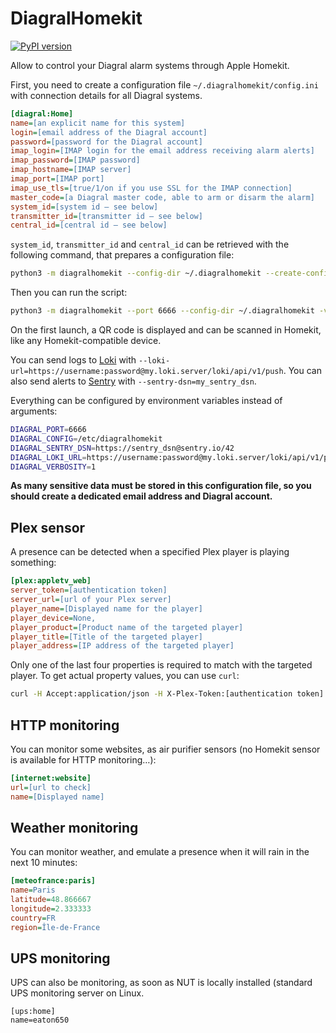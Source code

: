 DiagralHomekit
==============

[![PyPI version](https://badge.fury.io/py/diagralhomekit.svg)](https://badge.fury.io/py/diagralhomekit)

Allow to control your Diagral alarm systems through Apple Homekit.


First, you need to create a configuration file `~/.diagralhomekit/config.ini` with connection details for all Diagral systems.

```ini
[diagral:Home]
name=[an explicit name for this system]
login=[email address of the Diagral account]
password=[password for the Diagral account]
imap_login=[IMAP login for the email address receiving alarm alerts]
imap_password=[IMAP password]
imap_hostname=[IMAP server]
imap_port=[IMAP port]
imap_use_tls=[true/1/on if you use SSL for the IMAP connection]
master_code=[a Diagral master code, able to arm or disarm the alarm]
system_id=[system id — see below]
transmitter_id=[transmitter id — see below]
central_id=[central id — see below]

```
`system_id`, `transmitter_id` and `central_id` can be retrieved with the following command, that prepares a configuration file:

```bash
python3 -m diagralhomekit --config-dir ~/.diagralhomekit --create-config 'diagral@account.com:password'
```

Then you can run the script:

```bash
python3 -m diagralhomekit --port 6666 --config-dir ~/.diagralhomekit -v 2
```
On the first launch, a QR code is displayed and can be scanned in Homekit, like any Homekit-compatible device.


You can send logs to [Loki](https://grafana.com/oss/loki/) with `--loki-url=https://username:password@my.loki.server/loki/api/v1/push`.
You can also send alerts to [Sentry](https://sentry.io/) with `--sentry-dsn=my_sentry_dsn`.

Everything can be configured by environment variables instead of arguments:

```bash
DIAGRAL_PORT=6666
DIAGRAL_CONFIG=/etc/diagralhomekit
DIAGRAL_SENTRY_DSN=https://sentry_dsn@sentry.io/42
DIAGRAL_LOKI_URL=https://username:password@my.loki.server/loki/api/v1/push
DIAGRAL_VERBOSITY=1
```


**As many sensitive data must be stored in this configuration file, so you should create a dedicated email address and Diagral account.**


Plex sensor
-----------

A presence can be detected when a specified Plex player is playing something:
```ini
[plex:appletv_web]
server_token=[authentication token]
server_url=[url of your Plex server]
player_name=[Displayed name for the player]
player_device=None,
player_product=[Product name of the targeted player]
player_title=[Title of the targeted player]
player_address=[IP address of the targeted player]
```
Only one of the last four properties is required to match with the targeted player.
To get actual property values, you can use `curl`:

```bash
curl -H Accept:application/json -H X-Plex-Token:[authentication token] [url of your Plex server]/status/sessions
```

HTTP monitoring
---------------

You can monitor some websites, as air purifier sensors (no Homekit sensor is available for HTTP monitoring…):
```ini
[internet:website]
url=[url to check]
name=[Displayed name]
```

Weather monitoring
------------------

You can monitor weather, and emulate a presence when it will rain in the next 10 minutes:

```ini
[meteofrance:paris]
name=Paris
latitude=48.866667
longitude=2.333333
country=FR
region=Île-de-France
```

UPS monitoring
--------------

UPS can also be monitoring, as soon as NUT is locally installed (standard UPS monitoring server on Linux.
```
[ups:home]
name=eaton650
```
